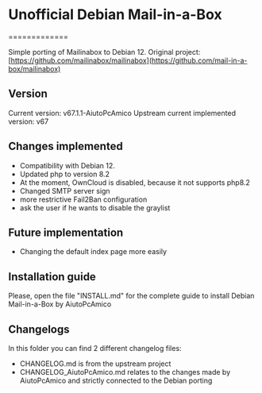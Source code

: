 # Unofficial Debian Mail-in-a-Box

=============

Simple porting of Mailinabox to Debian 12.
Original project: [https://github.com/mailinabox/mailinabox](https://github.com/mail-in-a-box/mailinabox)

## Version

Current version: v67.1.1-AiutoPcAmico
Upstream current implemented version: v67

## Changes implemented

- Compatibility with Debian 12.
- Updated php to version 8.2
- At the moment, OwnCloud is disabled, because it not supports php8.2
- Changed SMTP server sign
- more restrictive Fail2Ban configuration
- ask the user if he wants to disable the graylist

## Future implementation

- Changing the default index page more easily

## Installation guide

Please, open the file "INSTALL.md" for the complete guide to install Debian Mail-in-a-Box by AiutoPcAmico

## Changelogs

In this folder you can find 2 different changelog files:

- CHANGELOG.md is from the upstream project
- CHANGELOG_AiutoPcAmico.md relates to the changes made by AiutoPcAmico and strictly connected to the Debian porting
